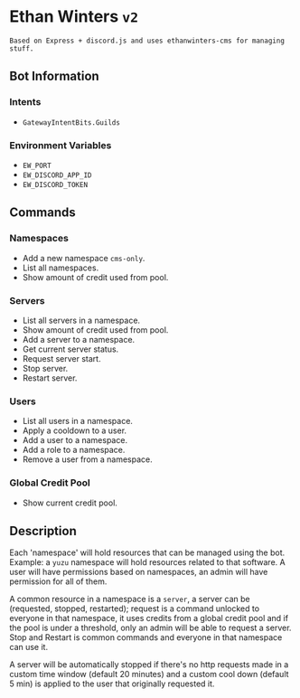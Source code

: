 # Ethan Winters `v2`
    Based on Express + discord.js and uses ethanwinters-cms for managing stuff.

## Bot Information

### Intents
- `GatewayIntentBits.Guilds`

### Environment Variables
- `EW_PORT` 
- `EW_DISCORD_APP_ID`
- `EW_DISCORD_TOKEN`

## Commands

### Namespaces
- Add a new namespace `cms-only`.
- List all namespaces.
- Show amount of credit used from pool.

### Servers
- List all servers in a namespace.
- Show amount of credit used from pool.
- Add a server to a namespace.
- Get current server status.
- Request server start.
- Stop server.
- Restart server.

### Users
- List all users in a namespace.
- Apply a cooldown to a user.
- Add a user to a namespace.
- Add a role to a namespace.
- Remove a user from a namespace.

### Global Credit Pool
- Show current credit pool.

## Description
Each 'namespace' will hold resources that can be managed using the bot. Example: a `yuzu` namespace will hold resources
related to that software. A user will have permissions based on namespaces, an admin will have permission for all of them.

A common resource in a namespace is a `server`, a server can be (requested, stopped, restarted); request is a command unlocked
to everyone in that namespace, it uses credits from a global credit pool and if the pool is under a threshold, only an admin
will be able to request a server. Stop and Restart is common commands and everyone in that namespace can use it.

A server will be automatically stopped if there's no http requests made in a custom time window (default 20 minutes) and
a custom cool down (default 5 min) is applied to the user that originally requested it.

